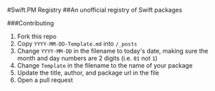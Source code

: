 #Swift.PM Registry
##An unofficial registry of Swift packages


###Contributing
1. Fork this repo
2. Copy `YYYY-MM-DD-Template.md` into `/_posts`
3. Change `YYYY-MM-DD` in the filename to today's date, making sure the month and day numbers are 2 digits (i.e. `01` not `1`)
4. Change `Template` in the filename to the name of your package
5. Update the title, author, and package url in the file
6. Open a pull request
